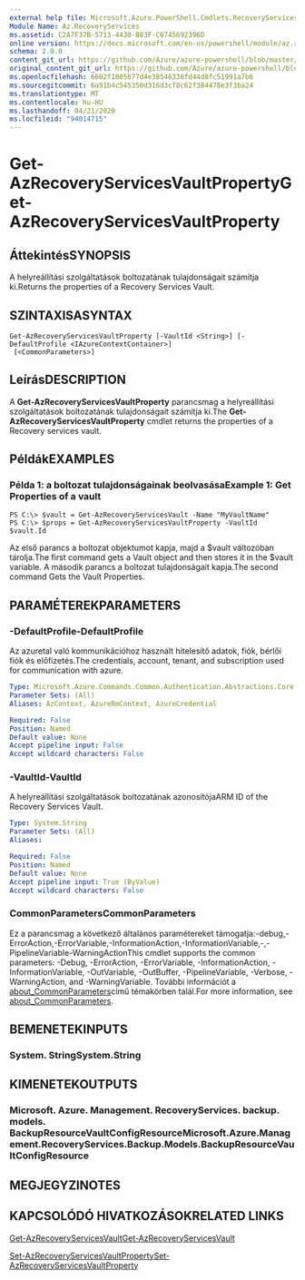 ```yaml
---
external help file: Microsoft.Azure.PowerShell.Cmdlets.RecoveryServices.Backup.dll-Help.xml
Module Name: Az.RecoveryServices
ms.assetid: C2A7F37B-5713-4430-B83F-C6745692396D
online version: https://docs.microsoft.com/en-us/powershell/module/az.recoveryservices/get-azrecoveryservicesvaultproperty
schema: 2.0.0
content_git_url: https://github.com/Azure/azure-powershell/blob/master/src/RecoveryServices/RecoveryServices/help/Get-AzRecoveryServicesVaultProperty.md
original_content_git_url: https://github.com/Azure/azure-powershell/blob/master/src/RecoveryServices/RecoveryServices/help/Get-AzRecoveryServicesVaultProperty.md
ms.openlocfilehash: 6602f1005877d4e38546338fd44d8fc51991a7b6
ms.sourcegitcommit: 6a91b4c545350d316d3cf8c62f384478e3f3ba24
ms.translationtype: MT
ms.contentlocale: hu-HU
ms.lasthandoff: 04/21/2020
ms.locfileid: "94014715"
---
```

# <span data-ttu-id="0b2d3-101">Get-AzRecoveryServicesVaultProperty</span><span class="sxs-lookup"><span data-stu-id="0b2d3-101">Get-AzRecoveryServicesVaultProperty</span></span>

## <span data-ttu-id="0b2d3-102">Áttekintés</span><span class="sxs-lookup"><span data-stu-id="0b2d3-102">SYNOPSIS</span></span>
<span data-ttu-id="0b2d3-103">A helyreállítási szolgáltatások boltozatának tulajdonságait számítja ki.</span><span class="sxs-lookup"><span data-stu-id="0b2d3-103">Returns the properties of a Recovery Services Vault.</span></span>

## <span data-ttu-id="0b2d3-104">SZINTAXISA</span><span class="sxs-lookup"><span data-stu-id="0b2d3-104">SYNTAX</span></span>

```
Get-AzRecoveryServicesVaultProperty [-VaultId <String>] [-DefaultProfile <IAzureContextContainer>]
 [<CommonParameters>]
```

## <span data-ttu-id="0b2d3-105">Leírás</span><span class="sxs-lookup"><span data-stu-id="0b2d3-105">DESCRIPTION</span></span>
<span data-ttu-id="0b2d3-106">A **Get-AzRecoveryServicesVaultProperty** parancsmag a helyreállítási szolgáltatások boltozatának tulajdonságait számítja ki.</span><span class="sxs-lookup"><span data-stu-id="0b2d3-106">The **Get-AzRecoveryServicesVaultProperty** cmdlet returns the properties of a Recovery services vault.</span></span>

## <span data-ttu-id="0b2d3-107">Példák</span><span class="sxs-lookup"><span data-stu-id="0b2d3-107">EXAMPLES</span></span>

### <span data-ttu-id="0b2d3-108">Példa 1: a boltozat tulajdonságainak beolvasása</span><span class="sxs-lookup"><span data-stu-id="0b2d3-108">Example 1: Get Properties of a vault</span></span>
```
PS C:\> $vault = Get-AzRecoveryServicesVault -Name "MyVaultName"
PS C:\> $props = Get-AzRecoveryServicesVaultProperty -VaultId $vault.Id
```

<span data-ttu-id="0b2d3-109">Az első parancs a boltozat objektumot kapja, majd a $vault változóban tárolja.</span><span class="sxs-lookup"><span data-stu-id="0b2d3-109">The first command gets a Vault object and then stores it in the $vault variable.</span></span>
<span data-ttu-id="0b2d3-110">A második parancs a boltozat tulajdonságait kapja.</span><span class="sxs-lookup"><span data-stu-id="0b2d3-110">The second command Gets the Vault Properties.</span></span>

## <span data-ttu-id="0b2d3-111">PARAMÉTEREK</span><span class="sxs-lookup"><span data-stu-id="0b2d3-111">PARAMETERS</span></span>

### <span data-ttu-id="0b2d3-112">-DefaultProfile</span><span class="sxs-lookup"><span data-stu-id="0b2d3-112">-DefaultProfile</span></span>
<span data-ttu-id="0b2d3-113">Az azuretal való kommunikációhoz használt hitelesítő adatok, fiók, bérlői fiók és előfizetés.</span><span class="sxs-lookup"><span data-stu-id="0b2d3-113">The credentials, account, tenant, and subscription used for communication with azure.</span></span>

```yaml
Type: Microsoft.Azure.Commands.Common.Authentication.Abstractions.Core.IAzureContextContainer
Parameter Sets: (All)
Aliases: AzContext, AzureRmContext, AzureCredential

Required: False
Position: Named
Default value: None
Accept pipeline input: False
Accept wildcard characters: False
```

### <span data-ttu-id="0b2d3-114">-VaultId</span><span class="sxs-lookup"><span data-stu-id="0b2d3-114">-VaultId</span></span>
<span data-ttu-id="0b2d3-115">A helyreállítási szolgáltatások boltozatának azonosítója</span><span class="sxs-lookup"><span data-stu-id="0b2d3-115">ARM ID of the Recovery Services Vault.</span></span>

```yaml
Type: System.String
Parameter Sets: (All)
Aliases:

Required: False
Position: Named
Default value: None
Accept pipeline input: True (ByValue)
Accept wildcard characters: False
```

### <span data-ttu-id="0b2d3-116">CommonParameters</span><span class="sxs-lookup"><span data-stu-id="0b2d3-116">CommonParameters</span></span>
<span data-ttu-id="0b2d3-117">Ez a parancsmag a következő általános paramétereket támogatja:-debug,-ErrorAction,-ErrorVariable,-InformationAction,-InformationVariable,-,-PipelineVariable-WarningAction</span><span class="sxs-lookup"><span data-stu-id="0b2d3-117">This cmdlet supports the common parameters: -Debug, -ErrorAction, -ErrorVariable, -InformationAction, -InformationVariable, -OutVariable, -OutBuffer, -PipelineVariable, -Verbose, -WarningAction, and -WarningVariable.</span></span> <span data-ttu-id="0b2d3-118">További információt a [about_CommonParameters](http://go.microsoft.com/fwlink/?LinkID=113216)című témakörben talál.</span><span class="sxs-lookup"><span data-stu-id="0b2d3-118">For more information, see [about_CommonParameters](http://go.microsoft.com/fwlink/?LinkID=113216).</span></span>

## <span data-ttu-id="0b2d3-119">BEMENETEK</span><span class="sxs-lookup"><span data-stu-id="0b2d3-119">INPUTS</span></span>

### <span data-ttu-id="0b2d3-120">System. String</span><span class="sxs-lookup"><span data-stu-id="0b2d3-120">System.String</span></span>

## <span data-ttu-id="0b2d3-121">KIMENETEK</span><span class="sxs-lookup"><span data-stu-id="0b2d3-121">OUTPUTS</span></span>

### <span data-ttu-id="0b2d3-122">Microsoft. Azure. Management. RecoveryServices. backup. models. BackupResourceVaultConfigResource</span><span class="sxs-lookup"><span data-stu-id="0b2d3-122">Microsoft.Azure.Management.RecoveryServices.Backup.Models.BackupResourceVaultConfigResource</span></span>

## <span data-ttu-id="0b2d3-123">MEGJEGYZI</span><span class="sxs-lookup"><span data-stu-id="0b2d3-123">NOTES</span></span>

## <span data-ttu-id="0b2d3-124">KAPCSOLÓDÓ HIVATKOZÁSOK</span><span class="sxs-lookup"><span data-stu-id="0b2d3-124">RELATED LINKS</span></span>

[<span data-ttu-id="0b2d3-125">Get-AzRecoveryServicesVault</span><span class="sxs-lookup"><span data-stu-id="0b2d3-125">Get-AzRecoveryServicesVault</span></span>](./Get-AzRecoveryServicesVault.md)

[<span data-ttu-id="0b2d3-126">Set-AzRecoveryServicesVaultProperty</span><span class="sxs-lookup"><span data-stu-id="0b2d3-126">Set-AzRecoveryServicesVaultProperty</span></span>](./Set-AzRecoveryServicesVaultProperty.md)
